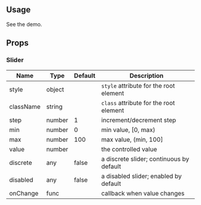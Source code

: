 ## Usage ##

See the demo.

## Props ##

### Slider ###

Name         | Type   | Default | Description
-------------|--------|---------|-------------
style        | object |         | `style` attribute for the root element
className    | string |         | `class` attribute for the root element
step         | number | 1       | increment/decrement step
min          | number | 0       | min value, [0, max)
max          | number | 100     | max value, (min, 100]
value        | number |         | the controlled value
discrete     | any    | false   | a discrete slider; continuous by default
disabled     | any    | false   | a disabled slider; enabled by default
onChange     | func   |         | callback when value changes
